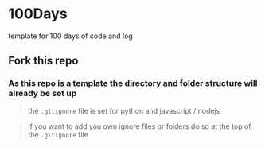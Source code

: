 # 100Days
template for 100 days of code and log

## Fork this repo

### As this repo is a template the directory and folder structure will already be set up

> the `.gitignore` file is set for python and javascript / nodejs

> if you want to add you own ignore files or folders do so at the top of the `.gitignore` file
